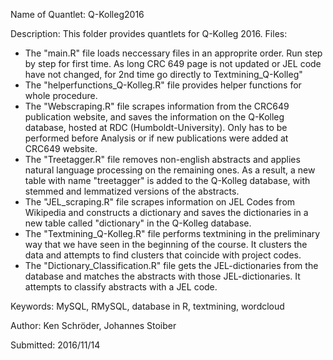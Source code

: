 Name of Quantlet: Q-Kolleg2016

Description: This folder provides quantlets for Q-Kolleg 2016.
Files: 
- The "main.R" file loads neccessary files in an approprite order. Run step by step for first time. As long CRC 649 page is not updated or JEL code have not changed, for 2nd time go directly to Textmining_Q-Kolleg"
- The "helperfunctions_Q-Kolleg.R" file provides helper functions for whole procedure.
- The "Webscraping.R" file scrapes information from the CRC649 publication website, and saves the information on the Q-Kolleg database, hosted at RDC (Humboldt-University). Only has to be performed before Analysis or if new publications were added at CRC649 website.
- The "Treetagger.R" file removes non-english abstracts and applies natural language processing on the remaining ones. As a result, a new table with name "treetagger" is added to the Q-Kolleg database, with stemmed and  lemmatized versions of the abstracts.
- The "JEL_scraping.R" file scrapes information on JEL Codes from Wikipedia and constructs a dictionary and saves the dictionaries in a new table called "dictionary" in the Q-Kolleg database. 
- The "Textmining_Q-Kolleg.R" file performs textmining in the preliminary way that we have seen in the beginning of the course.
    It clusters the data and attempts to find clusters that coincide with project codes.
- The "Dictionary_Classification.R" file gets the JEL-dictionaries from the database and matches the abstracts with those JEL-dictionaries. It attempts to classify abstracts with a JEL code.



Keywords: MySQL, RMySQL, database in R, textmining, wordcloud

Author: Ken Schröder, Johannes Stoiber

Submitted:  2016/11/14
